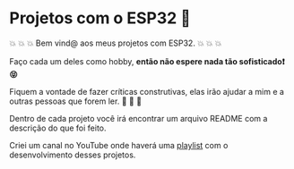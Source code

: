 # Projetos com o ESP32 :frog:

:boom: :boom: :boom: Bem vind@ aos meus projetos com ESP32. :boom: :boom: :boom:

Faço cada um deles como hobby, **então não espere nada tão sofisticado:exclamation: :stuck_out_tongue_closed_eyes:**

Fiquem a vontade de fazer críticas construtivas, elas irão ajudar a mim e a outras pessoas que forem ler. :bug: :hamster: :loudspeaker:

Dentro de cada projeto você irá encontrar um arquivo README com a descrição do que foi feito.

Criei um canal no YouTube onde haverá uma [playlist](https://www.youtube.com/playlist?list=PLH9c2uewTlym22iCqWSfPZYw6r0wm6al5) com o desenvolvimento desses projetos.
